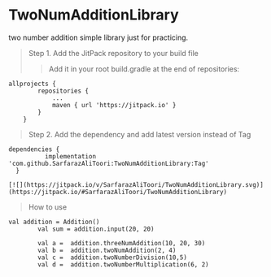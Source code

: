 # TwoNumAdditionLibrary
two number addition simple library just for practicing.
>Step 1. Add the JitPack repository to your build file
>>Add it in your root build.gradle at the end of repositories:

```
allprojects {
		repositories {
			...
			maven { url 'https://jitpack.io' }
		}
	}
  ```
  
  >Step 2. Add the dependency and add latest version instead of Tag
  
  ```
  dependencies {
	        implementation 'com.github.SarfarazAliToori:TwoNumAdditionLibrary:Tag'
	}
  
 ```
 
 ```
 [![](https://jitpack.io/v/SarfarazAliToori/TwoNumAdditionLibrary.svg)](https://jitpack.io/#SarfarazAliToori/TwoNumAdditionLibrary)
```

>How to use

```
val addition = Addition()
        val sum = addition.input(20, 20)

        val a =  addition.threeNumAddition(10, 20, 30)
        val b =  addition.twoNumAddition(2, 4)
        val c =  addition.twoNumberDivision(10,5)
        val d =  addition.twoNumberMultiplication(6, 2)
```

